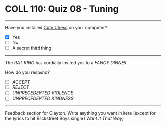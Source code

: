 # COLL 110: Quiz 08 - Tuning

---

Have you installed [Cute Chess](https://github.com/cutechess/cutechess) on your computer?

- [x] Yes
- [ ] No
- [ ] A secret third thing

---

The _RAT KING_ has cordially invited you to a _FANCY DINNER_.

How do you respond?

- [ ] _ACCEPT_
- [ ] _REJECT_
- [ ] _UNPRECEDENTED VIOLENCE_
- [ ] _UNPRECEDENTED KINDNESS_

---

Feedback section for Clayton.
Write anything you want in here (except for the lyrics to hit Backstreet Boys single
_I Want It That Way)_.
